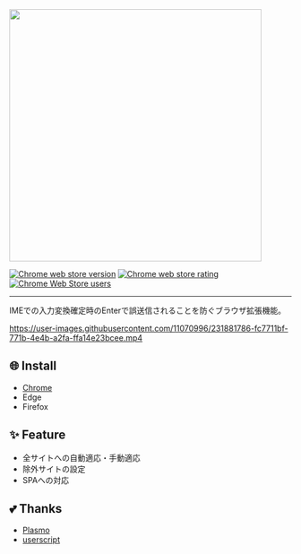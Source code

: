 
<img src="https://user-images.githubusercontent.com/11070996/231620298-190b2b79-ddcc-4e8a-bf08-5fbe461f3e0e.png" width="450">

<a href="https://chrome.google.com/webstore/detail/ime-submit-blocker/apmppndmejpolkldpeeipcejcbjfpblo"><img alt="Chrome web store version" src="https://img.shields.io/chrome-web-store/v/apmppndmejpolkldpeeipcejcbjfpblo.svg"></a>
<a href="https://chrome.google.com/webstore/detail/ime-submit-blocker/apmppndmejpolkldpeeipcejcbjfpblo"><img alt="Chrome web store rating" src="https://img.shields.io/chrome-web-store/stars/apmppndmejpolkldpeeipcejcbjfpblo.svg"></a>
<a href="https://chrome.google.com/webstore/detail/ime-submit-blocker/apmppndmejpolkldpeeipcejcbjfpblo"><img alt="Chrome Web Store users" src="https://img.shields.io/chrome-web-store/users/apmppndmejpolkldpeeipcejcbjfpblo"></a>

---

IMEでの入力変換確定時のEnterで誤送信されることを防ぐブラウザ拡張機能。

https://user-images.githubusercontent.com/11070996/231881786-fc7711bf-771b-4e4b-a2fa-ffa14e23bcee.mp4

## 🌐 Install

- [Chrome](https://chrome.google.com/webstore/detail/ime-submit-blocker/apmppndmejpolkldpeeipcejcbjfpblo?hl=ja&authuser=0)
- Edge
- Firefox

## ✨ Feature
- 全サイトへの自動適応・手動適応
- 除外サイトの設定
- SPAへの対応

## 💕 Thanks

- [Plasmo](https://www.plasmo.com/)
- [userscript](https://gist.github.com/koseki/d377f8f2e6df6655a1e160a4e03421d1)
